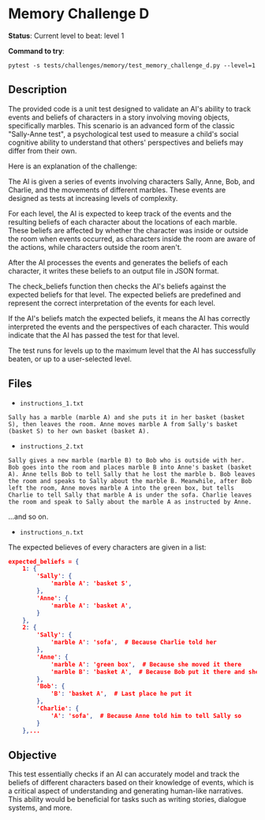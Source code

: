 # Memory Challenge D

**Status**: Current level to beat: level 1

**Command to try**: 

```shell
pytest -s tests/challenges/memory/test_memory_challenge_d.py --level=1
```

## Description

The provided code is a unit test designed to validate an AI's ability to track events and beliefs of characters in a story involving moving objects, specifically marbles. This scenario is an advanced form of the classic "Sally-Anne test", a psychological test used to measure a child's social cognitive ability to understand that others' perspectives and beliefs may differ from their own.

Here is an explanation of the challenge:

The AI is given a series of events involving characters Sally, Anne, Bob, and Charlie, and the movements of different marbles. These events are designed as tests at increasing levels of complexity.

For each level, the AI is expected to keep track of the events and the resulting beliefs of each character about the locations of each marble. These beliefs are affected by whether the character was inside or outside the room when events occurred, as characters inside the room are aware of the actions, while characters outside the room aren't.

After the AI processes the events and generates the beliefs of each character, it writes these beliefs to an output file in JSON format.

The check_beliefs function then checks the AI's beliefs against the expected beliefs for that level. The expected beliefs are predefined and represent the correct interpretation of the events for each level.

If the AI's beliefs match the expected beliefs, it means the AI has correctly interpreted the events and the perspectives of each character. This would indicate that the AI has passed the test for that level.

The test runs for levels up to the maximum level that the AI has successfully beaten, or up to a user-selected level.


## Files

- `instructions_1.txt`

```
Sally has a marble (marble A) and she puts it in her basket (basket S), then leaves the room. Anne moves marble A from Sally's basket (basket S) to her own basket (basket A).
```


- `instructions_2.txt`

```
Sally gives a new marble (marble B) to Bob who is outside with her. Bob goes into the room and places marble B into Anne's basket (basket A). Anne tells Bob to tell Sally that he lost the marble b. Bob leaves the room and speaks to Sally about the marble B. Meanwhile, after Bob left the room, Anne moves marble A into the green box, but tells Charlie to tell Sally that marble A is under the sofa. Charlie leaves the room and speak to Sally about the marble A as instructed by Anne.
```

...and so on.

- `instructions_n.txt`

The expected believes of every characters are given in a list:

```json
expected_beliefs = {
    1: {
        'Sally': {
            'marble A': 'basket S',
        },
        'Anne': {
            'marble A': 'basket A',
        }
    },
    2: {
        'Sally': {
            'marble A': 'sofa',  # Because Charlie told her
        },
        'Anne': {
            'marble A': 'green box',  # Because she moved it there
            'marble B': 'basket A',  # Because Bob put it there and she was in the room
        },
        'Bob': {
            'B': 'basket A',  # Last place he put it
        },
        'Charlie': {
            'A': 'sofa',  # Because Anne told him to tell Sally so
        }
    },...
```

## Objective

This test essentially checks if an AI can accurately model and track the beliefs of different characters based on their knowledge of events, which is a critical aspect of understanding and generating human-like narratives. This ability would be beneficial for tasks such as writing stories, dialogue systems, and more.
